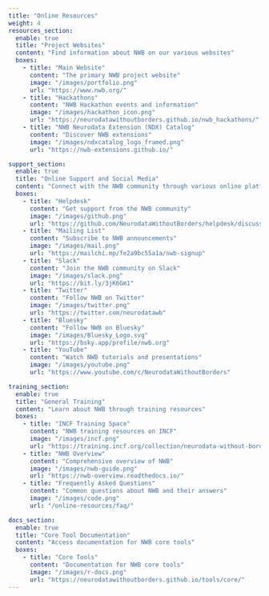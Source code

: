 ```yaml
---
title: "Online Resources"
weight: 4
resources_section:
  enable: true
  title: "Project Websites"
  content: "Find information about NWB on our various websites"
  boxes:
    - title: "Main Website"
      content: "The primary NWB project website"
      image: "/images/portfolio.png"
      url: "https://www.nwb.org/"
    - title: "Hackathons"
      content: "NWB Hackathon events and information"
      image: "/images/hackathon_icon.png"
      url: "https://neurodatawithoutborders.github.io/nwb_hackathons/"
    - title: "NWB Neurodata Extension (NDX) Catalog"
      content: "Discover NWB extensions"
      image: "/images/ndxcatalog_logo_framed.png"
      url: "https://nwb-extensions.github.io/"

support_section:
  enable: true
  title: "Online Support and Social Media"
  content: "Connect with the NWB community through various online platforms"
  boxes:
    - title: "Helpdesk"
      content: "Get support from the NWB community"
      image: "/images/github.png"
      url: "https://github.com/NeurodataWithoutBorders/helpdesk/discussions"
    - title: "Mailing List"
      content: "Subscribe to NWB announcements"
      image: "/images/mail.png"
      url: "https://mailchi.mp/fe2a9bc55a1a/nwb-signup"
    - title: "Slack"
      content: "Join the NWB community on Slack"
      image: "/images/slack.png"
      url: "https://bit.ly/3jK6Gm1"
    - title: "Twitter"
      content: "Follow NWB on Twitter"
      image: "/images/twitter.png"
      url: "https://twitter.com/neurodatawb"
    - title: "Bluesky"
      content: "Follow NWB on Bluesky"
      image: "/images/Bluesky_Logo.svg"
      url: "https://bsky.app/profile/nwb.org"
    - title: "YouTube"
      content: "Watch NWB tutorials and presentations"
      image: "/images/youtube.png"
      url: "https://www.youtube.com/c/NeurodataWithoutBorders"

training_section:
  enable: true
  title: "General Training"
  content: "Learn about NWB through training resources"
  boxes:
    - title: "INCF Training Space"
      content: "NWB training resources on INCF"
      image: "/images/incf.png"
      url: "https://training.incf.org/collection/neurodata-without-borders-neurophysiology-nwbn"
    - title: "NWB Overview"
      content: "Comprehensive overview of NWB"
      image: "/images/nwb-guide.png"
      url: "https://nwb-overview.readthedocs.io/"
    - title: "Frequently Asked Questions"
      content: "Common questions about NWB and their answers"
      image: "/images/code.png"
      url: "/online-resources/faq/"

docs_section:
  enable: true
  title: "Core Tool Documentation"
  content: "Access documentation for NWB core tools"
  boxes:
    - title: "Core Tools"
      content: "Documentation for NWB core tools"
      image: "/images/r-docs.png"
      url: "https://neurodatawithoutborders.github.io/tools/core/"
---
```

